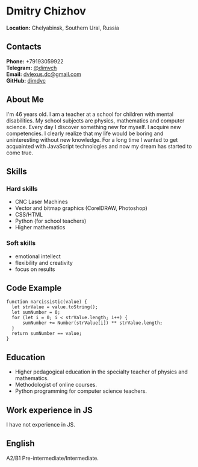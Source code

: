 # Dmitry Chizhov  
**Location:** Chelyabinsk, Southern Ural, Russia
## Contacts
**Phone:** +79193059922  
**Telegram:** [@dimvch](https://t.me/dimvch)  
**Email:** dvlexus.dc@gmail.com  
**GitHub:** [dimdvc](https://github.com/dimdvc)
## About Me
I'm 46 years old. I am a teacher at a school for children with mental disabilities. My school subjects are physics, mathematics and computer science. Every day I discover something new for myself. I acquire new competencies. I clearly realize that my life would be boring and uninteresting without new knowledge.  For a long time I wanted to get acquainted with JavaScript technologies and now my dream has started to come true.
## Skills
### Hard skills
* CNC Laser Machines
* Vector and bitmap graphics (CorelDRAW, Photoshop)
* CSS/HTML
* Python (for school teachers)
* Нigher mathematics
### Soft skills
* emotional intellect
* flexibility and creativity
* focus on results
## Code Example
```
function narcissistic(value) {  
  let strValue = value.toString();
  let sumNumber = 0;  
  for (let i = 0; i < strValue.length; i++) {
      sumNumber += Number(strValue[i]) ** strValue.length;
  }  
  return sumNumber == value;
}
```
## Education
* Higher pedagogical education in the specialty teacher of physics and mathematics.
* Methodologist of online courses.
* Python programming for computer science teachers.
## Work experience in JS
I have not experience in JS.
## English
A2/B1 Pre-intermediate/Intermediate.
